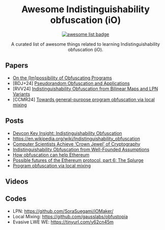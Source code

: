 <div align="center">
  <h1 align="center">Awesome Indistinguishability obfuscation (iO)</h1>
  <p align="center">
    <a href="https://github.com/sindresorhus/awesome">
      <img alt="awesome list badge" src="https://cdn.rawgit.com/sindresorhus/awesome/d7305f38d29fed78fa85652e3a63e154dd8e8829/media/badge.svg">
    </a>
  </p>

  <p align="center"> A curated list of awesome things related to learning Indistinguishability obfuscation (iO).</p>
</div>

## Papers
- [On the (Im)possibility of Obfuscating Programs](https://www.boazbarak.org/Papers/obfuscate.pdf)
- [BDJ+24] [Pseudorandom Obfuscation and Applications](https://eprint.iacr.org/2024/1742)
- [RVV24] [Indistinguishability Obfuscation from Bilinear Maps and LPN Variants](https://eprint.iacr.org/2024/856)
- [CCMR24] [Towards general-purpose program obfuscation via local mixing](https://eprint.iacr.org/2024/006)

## Posts
- [Devcon Key Insight: Indistinguishability Obfuscation](https://www.leku.blog/io/)
- https://en.wikipedia.org/wiki/Indistinguishability_obfuscation
- [Computer Scientists Achieve ‘Crown Jewel’ of Cryptography](https://www.quantamagazine.org/computer-scientists-achieve-crown-jewel-of-cryptography-20201110/)
- [Indistinguishability Obfuscation from Well-Founded Assumptions](https://cacm.acm.org/research-highlights/indistinguishability-obfuscation-from-well-founded-assumptions/)
- [How obfuscation can help Ethereum](https://ethresear.ch/t/how-obfuscation-can-help-ethereum/7380)
- [Possible futures of the Ethereum protocol, part 6: The Splurge](https://vitalik.eth.limo/general/2024/10/29/futures6.html)
- [Program obfuscation via local mixing](https://hackmd.io/Vg3LlttcSH-oXZDFSHUDlw)


## Videos

## Codes
- LPN: https://github.com/SoraSuegami/iOMaker/
- Local Mixing: https://github.com/gausslabs/obfustopia
- Evasive LWE WE: https://tinyurl.com/y62cn45m

